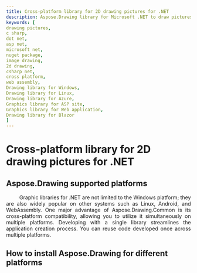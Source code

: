 ```yaml
---
title: Cross-platform library for 2D drawing pictures for .NET
description: Aspose.Drawing library for Microsoft .NET to draw pictures. Cross-platform alternative to Microsoft NET System.Drawing.Common image drawing library for Windows 2D graphics. Nuget package download.
keywords: [
drawing pictures,
c sharp,
dot net,
asp net,
microsoft net,
nuget package,
image drawing,
2d drawing,
csharp net,
cross platform,
web assembly,
Drawing library for Windows,
Drawing library for Linux,
Drawing library for Azure,
Graphics library for ASP site,
Graphics library for Web application,
Drawing library for Blazor
]
---
```


# Cross-platform library for 2D drawing pictures for .NET

## Aspose.Drawing supported platforms

<p align='justify'>
&nbsp;&nbsp;&nbsp;&nbsp;&nbsp;&nbsp;&nbsp;&nbsp;
Graphic libraries for .NET are not limited to the Windows platform; they are also widely popular on other systems such as Linux, Android, and WebAssembly. One major advantage of Aspose.Drawing.Common is its cross-platform compatibility, allowing you to utilize it simultaneously on multiple platforms. Developing with a single library streamlines the application creation process. You can reuse code developed once across multiple platforms.
</p>


## How to install Aspose.Drawing for different platforms

<p align='justify'>
&nbsp;&nbsp;&nbsp;&nbsp;&nbsp;&nbsp;&nbsp;&nbsp;

</p>
